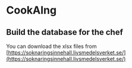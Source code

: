 # CookAIng

## Build the database for the chef

You can download the xlsx files from [https://soknaringsinnehall.livsmedelsverket.se/](https://soknaringsinnehall.livsmedelsverket.se/)
